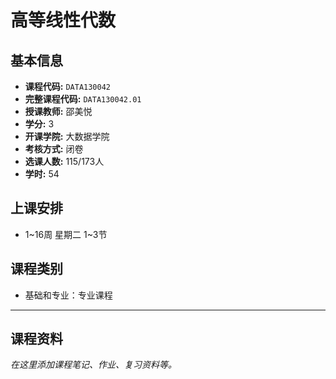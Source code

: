 # 高等线性代数

## 基本信息

- **课程代码:** `DATA130042`
- **完整课程代码:** `DATA130042.01`
- **授课教师:** 邵美悦
- **学分:** 3
- **开课学院:** 大数据学院
- **考核方式:** 闭卷
- **选课人数:** 115/173人
- **学时:** 54

## 上课安排

- 1~16周 星期二 1~3节

## 课程类别

- 基础和专业：专业课程

---

## 课程资料

*在这里添加课程笔记、作业、复习资料等。* 